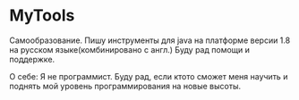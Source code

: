 # MyTools

Самообразование.
Пишу инструменты для java на платформе версии 1.8 на русском языке(комбинировано с англ.)
Буду рад помощи и поддержке.

О себе:
Я не программист. Буду рад, если ктото сможет меня научить и поднять мой уровень программирования на новые высоты.
